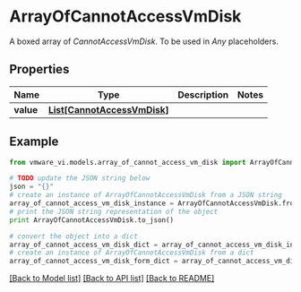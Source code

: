 # ArrayOfCannotAccessVmDisk

A boxed array of *CannotAccessVmDisk*. To be used in *Any* placeholders. 

## Properties
Name | Type | Description | Notes
------------ | ------------- | ------------- | -------------
**value** | [**List[CannotAccessVmDisk]**](CannotAccessVmDisk.md) |  | 

## Example

```python
from vmware_vi.models.array_of_cannot_access_vm_disk import ArrayOfCannotAccessVmDisk

# TODO update the JSON string below
json = "{}"
# create an instance of ArrayOfCannotAccessVmDisk from a JSON string
array_of_cannot_access_vm_disk_instance = ArrayOfCannotAccessVmDisk.from_json(json)
# print the JSON string representation of the object
print ArrayOfCannotAccessVmDisk.to_json()

# convert the object into a dict
array_of_cannot_access_vm_disk_dict = array_of_cannot_access_vm_disk_instance.to_dict()
# create an instance of ArrayOfCannotAccessVmDisk from a dict
array_of_cannot_access_vm_disk_form_dict = array_of_cannot_access_vm_disk.from_dict(array_of_cannot_access_vm_disk_dict)
```
[[Back to Model list]](../README.md#documentation-for-models) [[Back to API list]](../README.md#documentation-for-api-endpoints) [[Back to README]](../README.md)


